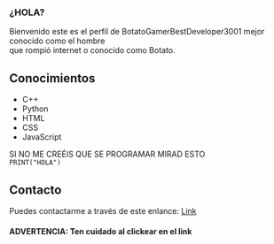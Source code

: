 ### ¿HOLA?
Bienvenido este es el perfil de BotatoGamerBestDeveloper3001 mejor conocido como el hombre  
que rompió internet o conocido como Botato.

## Conocimientos
- C++
- Python
- HTML
- CSS
- JavaScript

SI NO ME CREÉIS QUE SE PROGRAMAR MIRAD ESTO  
``PRINT("HOLA")``

## Contacto
Puedes contactarme a través de este enlance: <a href="https://github.com/google" target="_blank">Link</a>
#### ADVERTENCIA: Ten cuidado al clickear en el link
